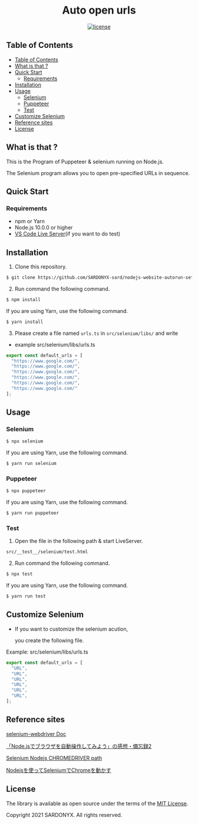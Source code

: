 <h1 align="center">Auto open urls</h1>

<div align="center">
<a href="https://opensource.org/licenses/MIT"><img src="https://img.shields.io/github/license/jagaapple/next-typed-routes.svg" alt="license"></a>
</div>

## Table of Contents

<!-- TOC depthFrom:2 -->

- [Table of Contents](#table-of-contents)
- [What is that ?](#what-is-that-)
- [Quick Start](#quick-start)
  - [Requirements](#requirements)
- [Installation](#installation)
- [Usage](#usage)
  - [Selenium](#selenium)
  - [Puppeteer](#puppeteer)
  - [Test](#test)
- [Customize Selenium](#customize-selenium)
- [Reference sites](#reference-sites)
- [License](#license)

<!-- /TOC -->


## What is that ?

This is the Program of Puppeteer & selenium running on Node.js.

The Selenium program allows you to open pre-specified URLs in sequence.

## Quick Start

### Requirements

* npm or Yarn
* Node.js 10.0.0 or higher
* [VS Code Live Server](https://marketplace.visualstudio.com/items?itemName=ritwickdey.LiveServer)(if you want to do test)

## Installation

1. Clone this repository.

```sh
$ git clone https://github.com/SARDONYX-sard/nodejs-website-autorun-set.git
```

2. Run command the following command.

```sh
$ npm install
```

If you are using Yarn, use the following command.

```sh
$ yarn install
```

3. Please create a file named `urls.ts` in `src/selenium/libs/`
   and write

- example
src/selenium/libs/urls.ts
```javascript
export const default_urls = [
  "https://www.google.com/",
  "https://www.google.com/",
  "https://www.google.com/",
  "https://www.google.com/",
  "https://www.google.com/",
  "https://www.google.com/"
];
```


## Usage

### Selenium

```sh
$ npx selenium
```

If you are using Yarn, use the following command.

```sh
$ yarn run selenium
```

### Puppeteer

```sh
$ npx puppeteer
```

If you are using Yarn, use the following command.

```sh
$ yarn run puppeteer
```

### Test

1. Open the file in the following path & start LiveServer.

```sh
src/__test__/selenium/test.html
```

2. Run command the following command.

```sh
$ npx test
```

If you are using Yarn, use the following command.

```sh
$ yarn run test
```

## Customize Selenium

* If you want to customize the selenium acution,

  you create the following file.

Example:
src/selenium/libs/urls.ts
```javascript
export const default_urls = [
  "URL",
  "URL",
  "URL",
  "URL",
  "URL",
  "URL",
];
```

## Reference sites

[selenium-webdriver Doc](https://seleniumhq.github.io/selenium/docs/api/javascript/index.html)

[「Node.jsでブラウザを自動操作してみよう」の感想・備忘録2](https://ageo-soft.info/books/programming_books/javascript_books/213/#Explicit_Wait)

[Selenium Nodejs CHROMEDRIVER path](https://qiita.com/tonio0720/items/70c13ad304154d95e4bc)

[Nodejsを使ってSeleniumでChromeを動かす](https://stackoverflow.com/questions/26191142/selenium-nodejs-chromedriver-path)

## License

The library is available as open source under the terms of the [MIT License](http://opensource.org/licenses/MIT).

Copyright 2021 SARDONYX. All rights reserved.
